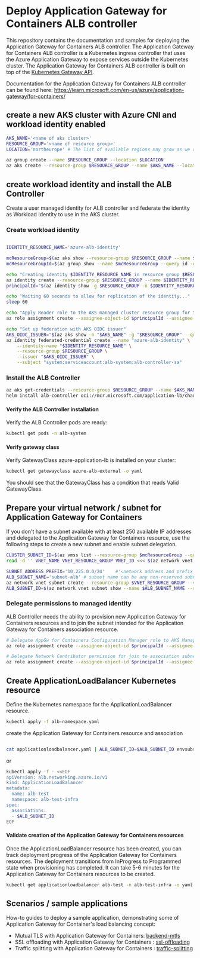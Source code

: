 # Deploy Application Gateway for Containers ALB controller

This repository contains the documentation and samples for deploying the Application Gateway for Containers ALB controller. The Application Gateway for Containers ALB controller is a Kubernetes ingress controller that uses the Azure Application Gateway to expose services outside the Kubernetes cluster. The Application Gateway for Containers ALB controller is built on top of the [Kubernetes Gateway API](https://gateway-api.sigs.k8s.io/).

Documentation for the Application Gateway for Containers ALB controller can be found here:
<https://learn.microsoft.com/en-us/azure/application-gateway/for-containers/>

## create a new AKS cluster with Azure CNI and workload identity enabled

```bash
AKS_NAME='<name of aks cluster>'
RESOURCE_GROUP='<name of resource group>'
LOCATION='northeurope' # The list of available regions may grow as we roll out to more preview regions

az group create --name $RESOURCE_GROUP --location $LOCATION
az aks create --resource-group $RESOURCE_GROUP --name $AKS_NAME --location $LOCATION --os-sku AzureLinux --network-plugin azure --enable-oidc-issuer --enable-workload-identity --generate-ssh-key
```

## create workload identity and install the ALB Controller

Create a user managed identity for ALB controller and federate the identity as Workload Identity to use in the AKS cluster.

### Create workload identity

```bash

IDENTITY_RESOURCE_NAME='azure-alb-identity'

mcResourceGroup=$(az aks show --resource-group $RESOURCE_GROUP --name $AKS_NAME --query "nodeResourceGroup" -o tsv)
mcResourceGroupId=$(az group show --name $mcResourceGroup --query id -otsv)

echo "Creating identity $IDENTITY_RESOURCE_NAME in resource group $RESOURCE_GROUP"
az identity create --resource-group $RESOURCE_GROUP --name $IDENTITY_RESOURCE_NAME
principalId="$(az identity show -g $RESOURCE_GROUP -n $IDENTITY_RESOURCE_NAME --query principalId -otsv)"

echo "Waiting 60 seconds to allow for replication of the identity..."
sleep 60

echo "Apply Reader role to the AKS managed cluster resource group for the newly provisioned identity"
az role assignment create --assignee-object-id $principalId --assignee-principal-type ServicePrincipal --scope $mcResourceGroupId --role "acdd72a7-3385-48ef-bd42-f606fba81ae7" # Reader role

echo "Set up federation with AKS OIDC issuer"
AKS_OIDC_ISSUER="$(az aks show -n "$AKS_NAME" -g "$RESOURCE_GROUP" --query "oidcIssuerProfile.issuerUrl" -o tsv)"
az identity federated-credential create --name "azure-alb-identity" \
    --identity-name "$IDENTITY_RESOURCE_NAME" \
    --resource-group $RESOURCE_GROUP \
    --issuer "$AKS_OIDC_ISSUER" \
    --subject "system:serviceaccount:alb-system:alb-controller-sa"

```

### Install the ALB Controller

```bash
az aks get-credentials --resource-group $RESOURCE_GROUP --name $AKS_NAME
helm install alb-controller oci://mcr.microsoft.com/application-lb/charts/alb-controller --namespace alb-system --create-namespace  --version 0.6.1 --set albController.namespace=alb-system --set albController.podIdentity.clientID=$(az identity show -g $RESOURCE_GROUP -n azure-alb-identity --query clientId -o tsv)
```

#### Verify the ALB Controller installation

Verify the ALB Controller pods are ready:

```bash
kubectl get pods -n alb-system
```

#### Verify gateway class

Verify GatewayClass azure-application-lb is installed on your cluster:

```bash
kubectl get gatewayclass azure-alb-external -o yaml
```

You should see that the GatewayClass has a condition that reads Valid GatewayClass.

## Prepare your virtual network / subnet for Application Gateway for Containers

If you don't have a subnet available with at least 250 available IP addresses and delegated to the Application Gateway for Containers resource, use the following steps to create a new subnet and enable subnet delegation. 

```bash
CLUSTER_SUBNET_ID=$(az vmss list --resource-group $mcResourceGroup --query '[0].virtualMachineProfile.networkProfile.networkInterfaceConfigurations[0].ipConfigurations[0].subnet.id' -o tsv)
read -d '' VNET_NAME VNET_RESOURCE_GROUP VNET_ID <<< $(az network vnet show --ids $CLUSTER_SUBNET_ID --query '[name, resourceGroup, id]' -o tsv)

SUBNET_ADDRESS_PREFIX='10.225.0.0/24'    #'<network address and prefix for an address space under the vnet that has at least 250 available addresses (/24 or larger subnet)>'
ALB_SUBNET_NAME='subnet-alb' # subnet name can be any non-reserved subnet name (i.e. GatewaySubnet, AzureFirewallSubnet, AzureBastionSubnet would all be invalid)
az network vnet subnet create --resource-group $VNET_RESOURCE_GROUP --vnet-name $VNET_NAME --name $ALB_SUBNET_NAME --address-prefixes $SUBNET_ADDRESS_PREFIX --delegations 'Microsoft.ServiceNetworking/trafficControllers'
ALB_SUBNET_ID=$(az network vnet subnet show --name $ALB_SUBNET_NAME --resource-group $VNET_RESOURCE_GROUP --vnet-name $VNET_NAME --query '[id]' --output tsv)
```

### Delegate permissions to managed identity

ALB Controller needs the ability to provision new Application Gateway for Containers resources and to join the subnet intended for the Application Gateway for Containers association resource.

```bash
# Delegate AppGw for Containers Configuration Manager role to AKS Managed Cluster RG
az role assignment create --assignee-object-id $principalId --assignee-principal-type ServicePrincipal --scope $mcResourceGroupId --role "fbc52c3f-28ad-4303-a892-8a056630b8f1"

# Delegate Network Contributor permission for join to association subnet
az role assignment create --assignee-object-id $principalId --assignee-principal-type ServicePrincipal --scope $ALB_SUBNET_ID --role "4d97b98b-1d4f-4787-a291-c67834d212e7"
```

## Create ApplicationLoadBalancer Kubernetes resource

Define the Kubernetes namespace for the ApplicationLoadBalancer resource.

```bash
kubectl apply -f alb-namespace.yaml
```

create the Application Gateway for Containers resource and association

```bash

cat applicationloadbalancer.yaml | ALB_SUBNET_ID=$ALB_SUBNET_ID envsubst | kubectl apply -f -
```

or

```bash
kubectl apply -f - <<EOF
apiVersion: alb.networking.azure.io/v1
kind: ApplicationLoadBalancer
metadata:
  name: alb-test
  namespace: alb-test-infra
spec:
  associations:
  - $ALB_SUBNET_ID
EOF
```

#### Validate creation of the Application Gateway for Containers resources

Once the ApplicationLoadBalancer resource has been created, you can track deployment progress of the Application Gateway for Containers resources. The deployment transitions from InProgress to Programmed state when provisioning has completed. It can take 5-6 minutes for the Application Gateway for Containers resources to be created.

```bash
kubectl get applicationloadbalancer alb-test -n alb-test-infra -o yaml -w
```

## Scenarios / sample applications

How-to guides to deploy a sample application, demonstrating some of Application Gateway for Container's load balancing concept:

* Mutual TLS with Application Gateway for Containers: [backend-mtls](./backend-mtls/backend-mtls.md)
* SSL offloading with Application Gateway for Containers : [ssl-offloading](./ssl-offloading/ssl-offloading.md)
* Traffic splitting with Application Gateway for Containers : [traffic-splitting](./traffic-splitting/traffic-splitting.md)
